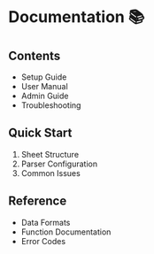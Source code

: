 # Documentation 📚

## Contents
- Setup Guide
- User Manual
- Admin Guide
- Troubleshooting

## Quick Start
1. Sheet Structure
2. Parser Configuration
3. Common Issues

## Reference
- Data Formats
- Function Documentation
- Error Codes

